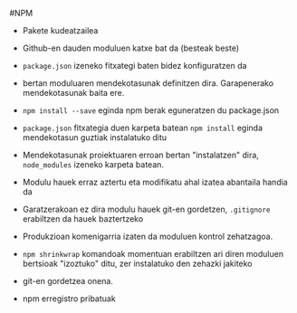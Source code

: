 #NPM

* Pakete kudeatzailea

* Github-en dauden moduluen katxe bat da (besteak beste)

* `package.json` izeneko fitxategi baten bidez konfiguratzen da

* bertan moduluaren mendekotasunak definitzen dira.  Garapenerako mendekotasunak baita ere.

* `npm install --save` eginda npm berak eguneratzen du package.json

* `package.json` fitxategia duen karpeta batean `npm install` eginda mendekotasun guztiak instalatuko ditu

* Mendekotasunak proiektuaren erroan bertan "instalatzen" dira, `node_modules` izeneko karpeta batean. 

* Modulu hauek erraz aztertu eta modifikatu ahal izatea abantaila handia da

* Garatzerakoan ez dira modulu hauek git-en gordetzen, `.gitignore` erabiltzen da hauek baztertzeko

* Produkzioan komenigarria izaten da moduluen kontrol zehatzagoa. 

* `npm shrinkwrap` komandoak momentuan erabiltzen ari diren moduluen bertsioak "izoztuko" ditu, zer instalatuko den zehazki jakiteko

* git-en gordetzea onena.

* npm erregistro pribatuak